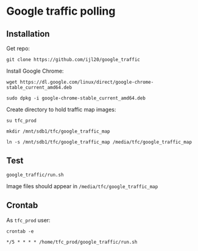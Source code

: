 # Google traffic polling

## Installation

Get repo:
```
git clone https://github.com/ijl20/google_traffic
```

Install Google Chrome:
```
wget https://dl.google.com/linux/direct/google-chrome-stable_current_amd64.deb

sudo dpkg -i google-chrome-stable_current_amd64.deb
```

Create directory to hold traffic map images:
```
su tfc_prod

mkdir /mnt/sdb1/tfc/google_traffic_map

ln -s /mnt/sdb1/tfc/google_traffic_map /media/tfc/google_traffic_map
```

## Test

```
google_traffic/run.sh
```

Image files should appear in `/media/tfc/google_traffic_map`

## Crontab

As `tfc_prod` user:

```
crontab -e

*/5 * * * * /home/tfc_prod/google_traffic/run.sh
```

